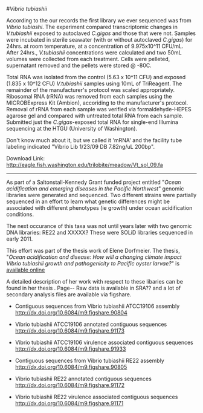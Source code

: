 #_Vibrio tubiashii_

According to the our records the first library we ever sequenced was from *Vibrio tubiashi*. The experiment compared transcriptomic changes in _V.tubiashii_ exposed to autoclaved _C.gigas_ and those that were not.  Samples were incubated in sterile seawater (with or without autoclaved _C.gigas_) for 24hrs. at room temperature, at a concentration of 9.975x10^11 CFU/mL.  After 24hrs., _V.tubiashii_ concentrations were calculated and two 50mL volumes were collected from each treatment.  Cells were pelleted, supernatant removed and the pellets were stored @ -80C.

Total RNA was isolated from the control (5.63 x 10^11 CFU) and exposed (1.835 x 10^12 CFU) _V.tubiashii_ samples using 10mL of TriReagent.  The remainder of the manufacturer's protocol was scaled appropriately.  Ribosomal RNA (rRNA) was removed from each samples using the MICROBExpress Kit (Ambion), accoriding to the manufacturer's protocol.  Removal of rRNA from each sample was verified via formaldehyde-HEPES agarose gel and compared with untreated total RNA from each sample.  Submitted just the _C.gigas_-exposed total RNA for single-end Illumina sequencing at the HTGU (University of Washington).


Don't know much about it, but we called it 'mRNA' and the facility tube labeling indicated "Vibrio Lib 1/23/09 DB 7.82ng/uL 200bp". 

Download Link: http://eagle.fish.washington.edu/trilobite/meadow/Vt_sol_09.fa


--- 

As part of a Saltonstall-Kennedy Grant funded project entitled "_Ocean acidification and emerging diseases in the Pacific Northwest_" genomic libraries were generated and sequenced. Two different strains were partially sequenced in an effort to learn what genetic differences might be associated with different phenotypes (ie growth) under ocean acidification conditions. 



The next occurance of this taxa was not until years later with two genomic DNA libraries: RE22 and XXXXX? These were SOLiD libraries sequenced in early 2011. 

This effort was part of the thesis work of Elene Dorfmeier. The thesis, "_Ocean acidification and disease: How will a changing climate impact Vibrio tubiashii growth and pathogenicity to Pacific oyster larvae?_" is [available online](https://digital.lib.washington.edu/researchworks/bitstream/handle/1773/20742/Dorfmeier_washington_0250O_10226.pdf?sequence=1)

 A detailed description of her work with respect to these libaries can be found in her thesis <add link>. Page-- Raw data is available in SRA?? and a lot of secondary analysis files are available via figshare. 


* Contiguous sequences from Vibrio tubiashii ATCC19106 assembly    
http://dx.doi.org/10.6084/m9.figshare.90804

* Vibrio tubiashii ATCC19106 annotated contiguous sequences   
http://dx.doi.org/10.6084/m9.figshare.91173

* Vibrio tubiashii ATCC19106 virulence associated contiguous sequences    
http://dx.doi.org/10.6084/m9.figshare.91933

* Contiguous sequences from Vibrio tubiashii RE22 assembly    
http://dx.doi.org/10.6084/m9.figshare.90805

* Vibrio tubiashii RE22 annotated contiguous sequences    
http://dx.doi.org/10.6084/m9.figshare.91172

* Vibrio tubiashii RE22 virulence associated contiguous sequences    
http://dx.doi.org/10.6084/m9.figshare.91171